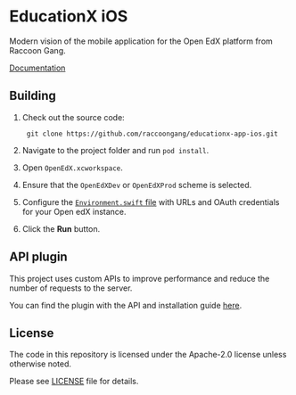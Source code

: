 # EducationX iOS

Modern vision of the mobile application for the Open EdX platform from Raccoon Gang.

[Documentation](Documentation/Documentation.md)

## Building
1. Check out the source code:

        git clone https://github.com/raccoongang/educationx-app-ios.git

2. Navigate to the project folder and run ``pod install``.

3. Open ``OpenEdX.xcworkspace``.

4. Ensure that the ``OpenEdXDev`` or ``OpenEdXProd`` scheme is selected.

5. Configure the [``Environment.swift`` file](https://github.com/raccoongang/new-edx-app-ios/blob/main/OpenEdX/Environment.swift) with URLs and OAuth credentials for your Open edX instance.

6. Click the **Run** button.

## API plugin
This project uses custom APIs to improve performance and reduce the number of requests to the server.

You can find the plugin with the API and installation guide [here](https://github.com/raccoongang/mobile-api-extensions).

## License
The code in this repository is licensed under the Apache-2.0 license unless otherwise noted.

Please see [LICENSE](https://github.com/raccoongang/educationx-app-ios/blob/main/LICENSE) file for details.
